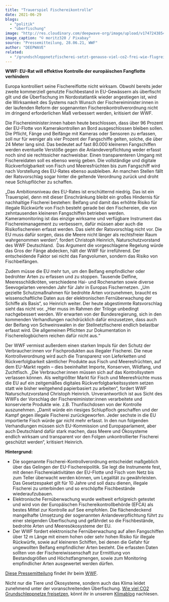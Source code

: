 ```yaml
---
title: "Trauerspiel Fischereikontrolle"
date: 2021-06-29
blogs: 
  - "politik"
  - "überfischung"
image: "http://res.cloudinary.com/deepwave-org/image/upload/v1747243854/deepwave.org/boats-g6042c35c7_1920.jpg"
image_caption: "© moritz320 / Pixabay"
source: "Pressemitteilung, 28.06.21, WWF"
author: "DEEPWAVE"
related: 
  - "/grundschleppnetzfischerei-setzt-genauso-viel-co2-frei-wie-flugreisen/"
---
```


**WWF: EU-Rat will effektive Kontrolle der europäischen Fangflotte verhindern**

Europa kontrolliert seine Fischereiflotte nicht wirksam. Obwohl bereits jeder zweite kommerziell genutzte Fischbestand in EU-Gewässern als überfischt gilt und die Überfischung im Nordostatlantik wieder angestiegen ist, wird die Wirksamkeit des Systems nach Wunsch der Fischereiminister:innen in der laufenden Reform der sogenannten Fischereikontrollverordnung nicht im dringend erforderlichen Maß verbessert werden, kritisiert der WWF.

Die Fischereiminister:innen haben heute beschlossen, dass über 96 Prozent der EU-Flotte von Kamerakontrollen an Bord ausgeschlossen bleiben sollen. Die Pflicht, Fänge und Beifänge mit Kameras oder Sensoren zu erfassen, soll nur für weniger als vier Prozent der Fangschiffe gelten, solche, die über 24 Meter lang sind. Das bedeutet auf fast 80.000 kleineren Fangschiffen werden eventuelle Verstöße gegen die Anlandeverpflichtung weder erfasst noch sind sie rechtssicher nachweisbar. Einen transparenteren Umgang mit Fischereidaten soll es ebenso wenig geben. Die vollständige und digitale Rückverfolgbarkeit von Fisch und Meeresfrüchten bis zum Fangschiff wird nach Vorstellung des EU-Rates ebenso ausbleiben. An manchen Stellen fällt der Ratsvorschlag sogar hinter die geltende Verordnung zurück und droht neue Schlupflöcher zu schaffen.

„Das Ambitionsniveau des EU-Rates ist erschütternd niedrig. Das ist ein Trauerspiel, denn mit dieser Einschränkung bleibt ein großes Hindernis für nachhaltige Fischerei bestehen: Beifang und damit das erhöhte Risiko für illegale Rückwürfe von Fisch besteht gerade bei den Fischereien, die von zehntausenden kleineren Fangschiffen betrieben werden. Kameramonitoring ist das einzige wirksame und verfügbare Instrument das Fischereimanagement zu verbessern, dafür müssen aber auch die Risikofischereien erfasst werden. Das sieht der Ratsvorschlag nicht vor. Die EU muss dafür sorgen, dass die Meere nicht länger als rechtsfreier Raum wahrgenommen werden“, fordert Christoph Heinrich, Naturschutzvorstand des WWF Deutschland.  Das Argument die vorgeschlagene Regelung würde das Gros der Fänge abdecken, hält der WWF für irreführend. Der entscheidende Faktor sei nicht das Fangvolumen, sondern das Risiko von Fischbeifängen.

Zudem müsse die EU mehr tun, um den Beifang empfindlicher oder bedrohter Arten zu erfassen und zu stoppen. Tausende Delfine, Meeresschildkröten, verschiedene Hai- und Rochenarten sowie diverse Seevogelarten verenden Jahr für Jahr in Europas Fischernetzen. „Um gezielte Schutzmaßnahmen für bedrohte Arten vorzunehmen, braucht es wissenschaftliche Daten aus der elektronischen Fernüberwachung der Schiffe als Basis“, so Heinrich weiter. Der heute abgestimmte Ratsvorschlag sieht das nicht vor. „Hier muss im Rahmen der Triloge unbedingt nachgebessert werden. Wir erwarten von der Bundesregierung, sich in den kommenden Verhandlungen nachdrücklich dafür einzusetzen, dass auch der Beifang von Schweinswalen in der Stellnetzfischerei endlich belastbar erfasst wird. Die allgemeinen Pflichten zur Dokumentation in Fischereilogbüchern reichen dafür nicht aus.“

Der WWF vermisst außerdem einen starken Impuls für den Schutz der Verbraucher:innen vor Fischprodukten aus illegaler Fischerei. Die neue Kontrollverordnung wird auch die Transparenz von Lieferketten und Rückverfolgbarkeit sämtlicher Produkte aus Fisch und Meeresfrüchten, auf dem EU-Markt regeln – dies beeinhaltet Importe, Konserven, Wildfang, und Zuchtfisch. „Die Verbraucher:innen müssen sich auf das Kontrollsystem verlassen können. Als weltgrößter Markt für Fisch und Meeresfrüchte muss die EU auf ein zeitgemäßes digitales Rückverfolgbarkeitssystem setzen statt wie bisher weitgehend papierbasiert zu arbeiten“, fordert WWF Naturschutzvorstand Christoph Heinrich. Unverantwortlich ist aus Sicht des WWFs der Vorschlag der Fischereiminister:innen verarbeitete und konservierte Produkte wie. z.B. Thunfischdosen von der Kontrolle auszunehmen. „Damit würde ein riesiges Schlupfloch geschaffen und der Kampf gegen illegale Fischerei zurückgeworfen. Jeder sechste in die EU importierte Fisch würde gar nicht mehr erfasst. In den nun folgenden Verhandlungen müssen sich EU-Kommission und Europaparlament, aber auch Deutschland dafür stark machen, dass Meere und Ökosysteme endlich wirksam und transparent vor den Folgen unkontrollierter Fischerei geschützt werden“, kritisiert Heinrich.

**Hintergrund:**

- Die sogenannte Fischerei-Kontrollverordnung entscheidet maßgeblich über das Gelingen der EU-Fischereipolitik. Sie legt die Instrumente fest, mit denen Fischereiaktivitäten der EU-Flotte und Fisch vom Netz bis zum Teller überwacht werden können, um Legalität zu gewährleisten. Das Gesetzespaket gilt für 10 Jahre und soll dazu dienen, illegale Fischerei zu unterbinden und so erschöpfte Fischbestände wiederaufzubauen.
- Elektronische Fernüberwachung wurde weltweit erfolgreich getestet und wird von der Europäischen Fischereikontrollbehörde (EFCA) als bestes Mittel zur Kontrolle auf See empfohlen. Die flächendeckend mangelhafte Umsetzung der sogenannten Anlandeverpflichtung führt zu einer steigenden Überfischung und gefährdet so die Fischbestände, bedrohte Arten und Meeresökosysteme der EU.
- Der WWF fordert elektronische Fernüberwachung auf allen Fangschiffen über 12 m Länge mit einem hohen oder sehr hohen Risiko für illegale Rückwürfe, sowie auf kleineren Schiffen, bei denen die Gefahr für ungewollten Beifang empfindlicher Arten besteht. Die erfassten Daten sollten von der Fischereiwissenschaft zur Ermittlung von Bestandsgrößen und Höchstfangmengen, sowie zum Monitoring empfindlicher Arten ausgewertet werden dürfen.

[Diese Pressemitteilung](https://www.wwf.de/2021/juni/trauerspiel-fischereikontrolle) findet ihr beim [WWF](https://www.wwf.de/).

Nicht nur die Tiere und Ökosysteme, sondern auch das Klima leidet zunehmend unter der voranschreitenden Überfischung. [Wie viel CO2 Grundschleppnetze freisetzen](https://www.deepwave.org/grundschleppnetzfischerei-setzt-genauso-viel-co2-frei-wie-flugreisen/), könnt ihr in unserem [Klimablog](https://www.deepwave.org/blogs/klima/) nachlesen.
